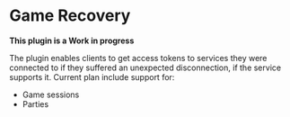 Game Recovery
=============

**This plugin is a Work in progress**

The plugin enables clients to get access tokens to services they were connected to if they suffered an unexpected disconnection, if the service supports it. Current plan include support for:

- Game sessions
- Parties

